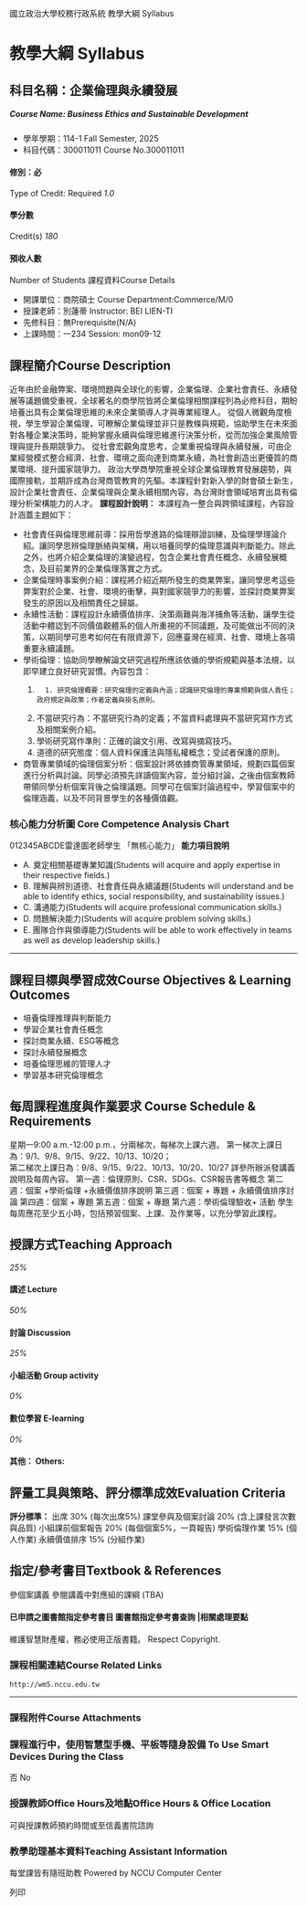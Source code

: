 國立政治大學校務行政系統 教學大綱 Syllabus
# 教學大綱 Syllabus
##  科目名稱：企業倫理與永續發展
#####  Course Name: Business Ethics and Sustainable Development
  * 學年學期：114-1 Fall Semester, 2025 
  * 科目代碼：300011011 Course No.300011011


#### 修別：必
Type of Credit: Required 
_1.0_
#### 學分數
Credit(s)
_180_
#### 預收人數
Number of Students
課程資料Course Details
  * 開課單位：商院碩士 Course Department:Commerce/M/0 
  * 授課老師：別蓮蒂 Instructor: BEI LIEN-TI 
  * 先修科目：無Prerequisite(N/A)
  * 上課時間：一234 Session: mon09-12


##  課程簡介Course Description
近年由於金融弊案、環境問題與全球化的影響，企業倫理、企業社會責任、永續發展等議題備受重視，全球著名的商學院皆將企業倫理相關課程列為必修科目，期盼培養出具有企業倫理思維的未來企業領導人才與專業經理人。
從個人微觀角度檢視，學生學習企業倫理，可瞭解企業倫理並非只是教條與規範，協助學生在未來面對各種企業決策時，能夠掌握永續與倫理思維進行決策分析，從而加強企業風險管理與提升長期競爭力。
從社會宏觀角度思考，企業重視倫理與永續發展，可由企業經營模式整合經濟、社會、環境之面向達到商業永續，為社會創造出更優質的商業環境、提升國家競爭力。
政治大學商學院重視全球企業倫理教育發展趨勢，與國際接軌，並期許成為台灣商管教育的先驅。本課程針對新入學的財會碩士新生，設計企業社會責任、企業倫理與企業永續相關內容，為台灣財會領域培育出具有倫理分析架構能力的人才。
**課程設計說明：**
本課程為一整合與跨領域課程，內容設計涵蓋主題如下：
  * 社會責任與倫理思維前導：採用哲學進路的倫理辯證訓練，及倫理學理論介紹。讓同學思辨倫理脈絡與架構，用以培養同學的倫理意識與判斷能力。除此之外，也將介紹企業倫理的演變過程，包含企業社會責任概念、永續發展概念，及目前業界的企業倫理落實之方式。
  * 企業倫理時事案例介紹：課程將介紹近期所發生的商業弊案，讓同學思考這些弊案對於企業、社會、環境的衝擊，與對國家競爭力的影響，並探討商業弊案發生的原因以及相關責任之歸屬。
  * 永續性活動：課程設計永續價值排序、決策兩難與海洋捕魚等活動，讓學生從活動中體認到不同價值觀體系的個人所重視的不同議題，及可能做出不同的決策，以期同學可思考如何在有限資源下，回應臺灣在經濟、社會、環境上各項重要永續議題。
  * 學術倫理：協助同學瞭解論文研究過程所應該依循的學術規範與基本法規，以即早建立良好研究習慣。內容包含：
    1.       1. 研究倫理概要：研究倫理的定義與內涵；認識研究倫理的專業規範與個人責任；政府規定與政策；作者定義與掛名原則。
      2. 不當研究行為：不當研究行為的定義；不當資料處理與不當研究寫作方式及相關案例介紹。
      3. 學術研究寫作準則：正確的論文引用、改寫與摘寫技巧。
      4. 道德的研究態度：個人資料保護法與隱私權概念；受試者保護的原則。
  * 商管專業領域的倫理個案分析：個案設計將依據商管專業領域，規劃四篇個案進行分析與討論。同學必須預先詳讀個案內容，並分組討論，之後由個案教師帶領同學分析個案背後之倫理議題。同學可在個案討論過程中，學習個案中的倫理涵義，以及不同背景學生的各種價值觀。


###  核心能力分析圖 Core Competence Analysis Chart
012345ABCDE雷達圖老師學生
「無核心能力」 
**能力項目說明**
  * A. 奠定相關基礎專業知識(Students will acquire and apply expertise in their respective fields.)
  * B. 理解與辨別道德、社會責任與永續議題(Students will understand and be able to identify ethics, social responsibility, and sustainability issues.)
  * C. 溝通能力(Students will acquire professional communication skills.)
  * D. 問題解決能力(Students will acquire problem solving skills.)
  * E. 團隊合作與領導能力(Students will be able to work effectively in teams as well as develop leadership skills.)


* * *
##  課程目標與學習成效Course Objectives & Learning Outcomes 
  * 培養倫理推理與判斷能力
  * 學習企業社會責任概念
  * 探討商業永續、ESG等概念
  * 探討永續發展概念
  * 培養倫理思維的管理人才
  * 學習基本研究倫理概念


##  每周課程進度與作業要求 Course Schedule & Requirements
星期一9:00 a.m.-12:00 p.m.，分兩梯次，每梯次上課六週。
第一梯次上課日為：9/1、9/8、9/15、9/22、10/13、10/20；  
第二梯次上課日為：9/8、9/15、9/22、10/13、10/20、10/27 
詳參所辦派發講義說明及每周內容。
第一週：倫理原則、CSR、SDGs、CSR報告書等概念 
第二週：個案 +學術倫理 +永續價值排序說明
第三週：個案 + 專題 + 永續價值排序討論 
第四週：個案 + 專題
第五週：個案 + 專題
第六週：學術倫理驗收+ 活動
學生每周應花至少五小時，包括預習個案、上課、及作業等，以充分學習此課程。
##  授課方式Teaching Approach
_25%_
####  講述 Lecture
_50%_
####  討論 Discussion
_25%_
####  小組活動 Group activity
_0%_
####  數位學習 E-learning
_0%_
####  其他： Others:
##  評量工具與策略、評分標準成效Evaluation Criteria
**評分標準：**
出席 30% (每次出席5%) 
課堂參與及個案討論 20% (含上課發言次數與品質) 
小組課前個案報告 20% (每個個案5%，一頁報告)
學術倫理作業 15% (個人作業)
永續價值排序 15% (分組作業)
##  指定/參考書目Textbook & References
參個案講義
參閱講義中對應組的課綱 (TBA)
####  已申請之圖書館指定參考書目  圖書館指定參考書查詢 |相關處理要點
維護智慧財產權，務必使用正版書籍。 Respect Copyright.
###  課程相關連結Course Related Links
```
http://wm5.nccu.edu.tw 
```

* * *
###  課程附件Course Attachments
###  課程進行中，使用智慧型手機、平板等隨身設備 To Use Smart Devices During the Class
否  No
###  授課教師Office Hours及地點Office Hours & Office Location
可與授課教師預約時間或至信義書院諮詢
###  教學助理基本資料Teaching Assistant Information
每堂課皆有隨班助教
Powered by NCCU Computer Center
  
列印
